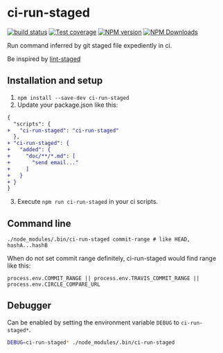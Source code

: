 # ci-run-staged

[![build status](https://img.shields.io/travis/imcuttle/ci-run-staged/master.svg?style=flat-square)](https://travis-ci.org/imcuttle/ci-run-staged)
[![Test coverage](https://img.shields.io/codecov/c/github/imcuttle/ci-run-staged.svg?style=flat-square)](https://codecov.io/github/imcuttle/ci-run-staged?branch=master)
[![NPM version](https://img.shields.io/npm/v/ci-run-staged.svg?style=flat-square)](https://www.npmjs.com/package/ci-run-staged)
[![NPM Downloads](https://img.shields.io/npm/dm/ci-run-staged.svg?style=flat-square&maxAge=43200)](https://www.npmjs.com/package/ci-run-staged)

Run command inferred by git staged file expediently in ci.

Be inspired by [lint-staged](https://github.com/okonet/lint-staged)

## Installation and setup

1. `npm install --save-dev ci-run-staged`
2. Update your package.json like this:

```diff
{
  "scripts": {
+   "ci-run-staged": "ci-run-staged"
  },
+ "ci-run-staged": {
+   "added": {
+     "doc/**/*.md": [
+       "send email..."
+     ]
+   }
+ }
}
```

3. Execute `npm run ci-run-staged` in your ci scripts.

## Command line

```
./node_modules/.bin/ci-run-staged commit-range # like HEAD, hashA...hashB
```

When do not set commit range definitely, ci-run-staged would find range like this:

```
process.env.COMMIT_RANGE || process.env.TRAVIS_COMMIT_RANGE || process.env.CIRCLE_COMPARE_URL
```

## Debugger

Can be enabled by setting the environment variable `DEBUG` to `ci-run-staged*`.

```bash
DEBUG=ci-run-staged* ./node_modules/.bin/ci-run-staged
```

